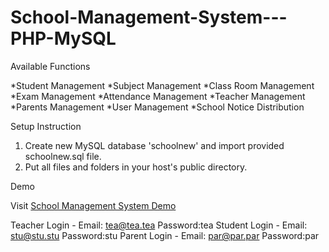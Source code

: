 # School-Management-System---PHP-MySQL

Available Functions

  *Student Management
  *Subject Management
  *Class Room Management
  *Exam Management
  *Attendance Management
  *Teacher Management
  *Parents Management
  *User Management
  *School Notice Distribution
  
Setup Instruction

01. Create new MySQL database 'schoolnew' and import provided schoolnew.sql file.
02. Put all files and folders in your host's public directory.


Demo 

Visit [School Management System Demo](http://schoolms.gearhostpreview.com)

Teacher Login - Email: tea@tea.tea Password:tea
Student Login - Email: stu@stu.stu Password:stu
Parent Login - Email: par@par.par Password:par

  
